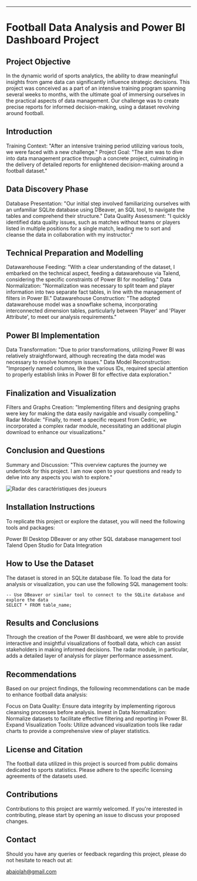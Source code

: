 
---

# Football Data Analysis and Power BI Dashboard Project

## Project Objective

In the dynamic world of sports analytics, the ability to draw meaningful insights from game data can significantly influence strategic decisions. This project was conceived as a part of an intensive training program spanning several weeks to months, with the ultimate goal of immersing ourselves in the practical aspects of data management. Our challenge was to create precise reports for informed decision-making, using a dataset revolving around football.


## Introduction

Training Context: "After an intensive training period utilizing various tools, we were faced with a new challenge."
Project Goal: "The aim was to dive into data management practice through a concrete project, culminating in the delivery of detailed reports for enlightened decision-making around a football dataset."

## Data Discovery Phase

Database Presentation: "Our initial step involved familiarizing ourselves with an unfamiliar SQLite database using DBeaver, an SQL tool, to navigate the tables and comprehend their structure."
Data Quality Assessment: "I quickly identified data quality issues, such as matches without teams or players listed in multiple positions for a single match, leading me to sort and cleanse the data in collaboration with my instructor."

## Technical Preparation and Modelling

Datawarehouse Feeding: "With a clear understanding of the dataset, I embarked on the technical aspect, feeding a datawarehouse via Talend, considering the specific constraints of Power BI for modelling."
Data Normalization: "Normalization was necessary to split team and player information into two separate fact tables, in line with the management of filters in Power BI."
Datawarehouse Construction: "The adopted datawarehouse model was a snowflake schema, incorporating interconnected dimension tables, particularly between 'Player' and 'Player Attribute', to meet our analysis requirements."

## Power BI Implementation

Data Transformation: "Due to prior transformations, utilizing Power BI was relatively straightforward, although recreating the data model was necessary to resolve homonym issues."
Data Model Reconstruction: "Improperly named columns, like the various IDs, required special attention to properly establish links in Power BI for effective data exploration."

## Finalization and Visualization

Filters and Graphs Creation: "Implementing filters and designing graphs were key for making the data easily navigable and visually compelling."
Radar Module: "Finally, to meet a specific request from Cedric, we incorporated a complex radar module, necessitating an additional plugin download to enhance our visualizations."

## Conclusion and Questions

Summary and Discussion: "This overview captures the journey we undertook for this project. I am now open to your questions and ready to delve into any aspects you wish to explore."

![Radar des caractéristiques des joueurs]([/chemin_vers_l'image/pbi5.JPG](https://github.com/ArvindB75/Project-5-Football-Data-Analytics/blob/main/Power%20BI/pbi5.JPG))


## Installation Instructions

To replicate this project or explore the dataset, you will need the following tools and packages:

Power BI Desktop
DBeaver or any other SQL database management tool
Talend Open Studio for Data Integration

## How to Use the Dataset

The dataset is stored in an SQLite database file. To load the data for analysis or visualization, you can use the following SQL management tools:

```
-- Use DBeaver or similar tool to connect to the SQLite database and explore the data
SELECT * FROM table_name;
```

## Results and Conclusions

Through the creation of the Power BI dashboard, we were able to provide interactive and insightful visualizations of football data, which can assist stakeholders in making informed decisions. The radar module, in particular, adds a detailed layer of analysis for player performance assessment.

## Recommendations

Based on our project findings, the following recommendations can be made to enhance football data analysis:

Focus on Data Quality: Ensure data integrity by implementing rigorous cleansing processes before analysis.
Invest in Data Normalization: Normalize datasets to facilitate effective filtering and reporting in Power BI.
Expand Visualization Tools: Utilize advanced visualization tools like radar charts to provide a comprehensive view of player statistics.

## License and Citation

The football data utilized in this project is sourced from public domains dedicated to sports statistics. Please adhere to the specific licensing agreements of the datasets used.

## Contributions

Contributions to this project are warmly welcomed. If you're interested in contributing, please start by opening an issue to discuss your proposed changes.

## Contact

Should you have any queries or feedback regarding this project, please do not hesitate to reach out at:

abajolah@gmail.com
